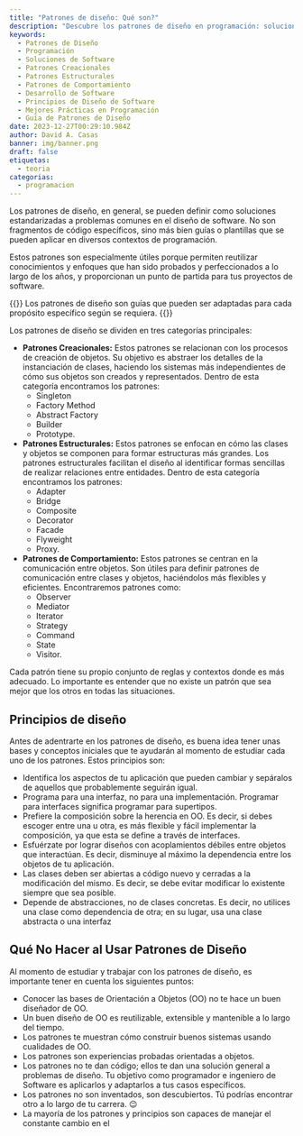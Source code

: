 ```yaml
---
title: "Patrones de diseño: Qué son?"
description: "Descubre los patrones de diseño en programación: soluciones clave para retos de software, categorías principales y principios para desarrolladores"
keywords:
  - Patrones de Diseño
  - Programación
  - Soluciones de Software
  - Patrones Creacionales
  - Patrones Estructurales
  - Patrones de Comportamiento
  - Desarrollo de Software
  - Principios de Diseño de Software
  - Mejores Prácticas en Programación
  - Guía de Patrones de Diseño
date: 2023-12-27T00:29:10.984Z
author: David A. Casas
banner: img/banner.png
draft: false
etiquetas:
  - teoria
categorias:
  - programacion
---
```


Los patrones de diseño, en general, se pueden definir como soluciones estandarizadas a problemas comunes en el diseño de software. No son fragmentos de código específicos, sino más bien guías o plantillas que se pueden aplicar en diversos contextos de programación.

Estos patrones son especialmente útiles porque permiten reutilizar conocimientos y enfoques que han sido probados y perfeccionados a lo largo de los años, y proporcionan un punto de partida para tus proyectos de software.

{{<callout>}}
Los patrones de diseño son guías que pueden ser adaptadas para cada propósito específico según se requiera.
{{</callout>}}

Los patrones de diseño se dividen en tres categorías principales:

- **Patrones Creacionales:** Estos patrones se relacionan con los procesos de creación de objetos. Su objetivo es abstraer los detalles de la instanciación de clases, haciendo los sistemas más independientes de cómo sus objetos son creados y representados. Dentro de esta categoría encontramos los patrones:
  - Singleton
  - Factory Method
  - Abstract Factory
  - Builder
  - Prototype.
- **Patrones Estructurales:** Estos patrones se enfocan en cómo las clases y objetos se componen para formar estructuras más grandes. Los patrones estructurales facilitan el diseño al identificar formas sencillas de realizar relaciones entre entidades. Dentro de esta categoría encontramos los patrones:
  - Adapter
  - Bridge
  - Composite
  - Decorator
  - Facade
  - Flyweight
  - Proxy.
- **Patrones de Comportamiento:** Estos patrones se centran en la comunicación entre objetos. Son útiles para definir patrones de comunicación entre clases y objetos, haciéndolos más flexibles y eficientes. Encontraremos patrones como:
  - Observer
  - Mediator
  - Iterator
  - Strategy
  - Command
  - State
  - Visitor.

Cada patrón tiene su propio conjunto de reglas y contextos donde es más adecuado. Lo importante es entender que no existe un patrón que sea mejor que los otros en todas las situaciones.

## Principios de diseño

Antes de adentrarte en los patrones de diseño, es buena idea tener unas bases y conceptos iniciales que te ayudarán al momento de estudiar cada uno de los patrones. Estos principios son:

- Identifica los aspectos de tu aplicación que pueden cambiar y sepáralos de aquellos que probablemente seguirán igual.
- Programa para una interfaz, no para una implementación. Programar para interfaces significa programar para supertipos.
- Prefiere la composición sobre la herencia en OO. Es decir, si debes escoger entre una u otra, es más flexible y fácil implementar la composición, ya que esta se define a través de interfaces.
- Esfuérzate por lograr diseños con acoplamientos débiles entre objetos que interactúan. Es decir, disminuye al máximo la dependencia entre los objetos de tu aplicación.
- Las clases deben ser abiertas a código nuevo y cerradas a la modificación del mismo. Es decir, se debe evitar modificar lo existente siempre que sea posible.
- Depende de abstracciones, no de clases concretas. Es decir, no utilices una clase como dependencia de otra; en su lugar, usa una clase abstracta o una interfaz

## Qué No Hacer al Usar Patrones de Diseño

Al momento de estudiar y trabajar con los patrones de diseño, es importante tener en cuenta los siguientes puntos:

- Conocer las bases de Orientación a Objetos (OO) no te hace un buen diseñador de OO.
- Un buen diseño de OO es reutilizable, extensible y mantenible a lo largo del tiempo.
- Los patrones te muestran cómo construir buenos sistemas usando cualidades de OO.
- Los patrones son experiencias probadas orientadas a objetos.
- Los patrones no te dan código; ellos te dan una solución general a problemas de diseño. Tu objetivo como programador e ingeniero de Software es aplicarlos y adaptarlos a tus casos específicos.
- Los patrones no son inventados, son descubiertos. Tú podrías encontrar otro a lo largo de tu carrera. 😉
- La mayoría de los patrones y principios son capaces de manejar el constante cambio en el
